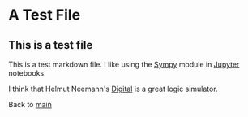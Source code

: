# A Test File 
## This is a test file
This is a test markdown file.
I like using the [Sympy](http://www.sympy.org) module in [Jupyter](http://www.jupyter.org) notebooks.

I think that Helmut Neemann's [Digital](https://github.com/hneemann/Digital) is a great logic simulator.

Back to [main](main)
